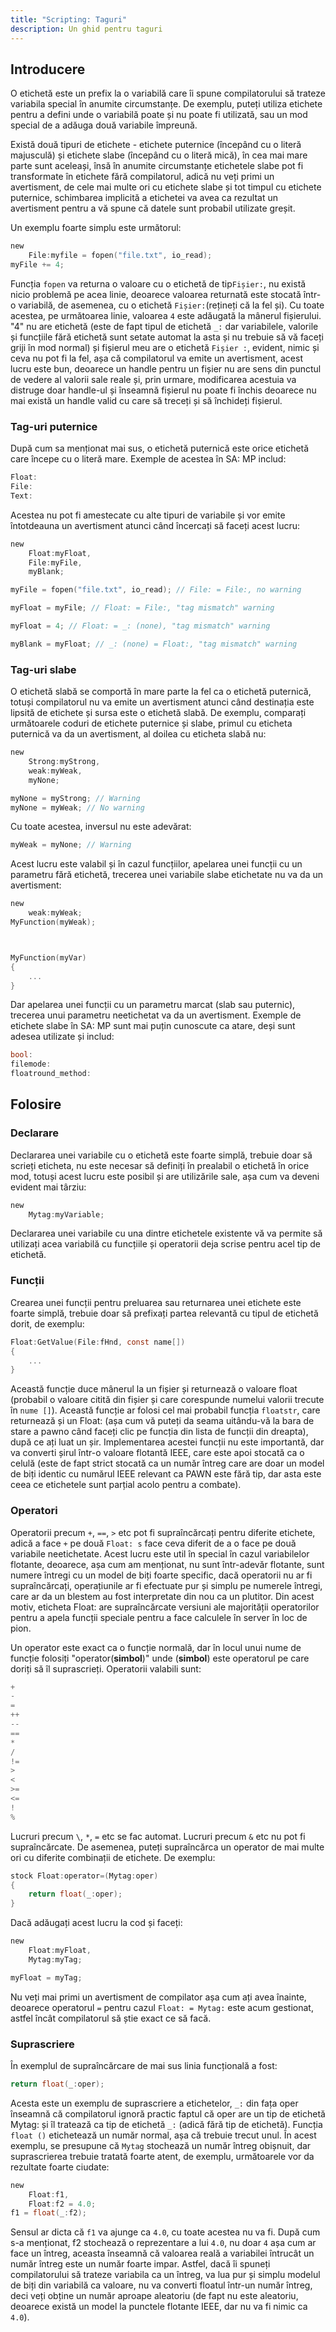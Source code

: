 ```yaml
---
title: "Scripting: Taguri"
description: Un ghid pentru taguri
---
```


## Introducere

O etichetă este un prefix la o variabilă care îi spune compilatorului să trateze variabila special în anumite circumstanțe. De exemplu, puteți utiliza etichete pentru a defini unde o variabilă poate și nu poate fi utilizată, sau un mod special de a adăuga două variabile împreună.

Există două tipuri de etichete - etichete puternice (începând cu o literă majusculă) și etichete slabe (începând cu o literă mică), în cea mai mare parte sunt aceleași, însă în anumite circumstanțe etichetele slabe pot fi transformate în etichete fără compilatorul, adică nu veți primi un avertisment, de cele mai multe ori cu etichete slabe și tot timpul cu etichete puternice, schimbarea implicită a etichetei va avea ca rezultat un avertisment pentru a vă spune că datele sunt probabil utilizate greșit.

Un exemplu foarte simplu este următorul:

```c
new
    File:myfile = fopen("file.txt", io_read);
myFile += 4;
```

Funcția `fopen` va returna o valoare cu o etichetă de tip`Fișier:`, nu există nicio problemă pe acea linie, deoarece valoarea returnată este stocată într-o variabilă, de asemenea, cu o etichetă `Fișier:`(rețineți că la fel și). Cu toate acestea, pe următoarea linie, valoarea `4` este adăugată la mânerul fișierului. "4" nu are etichetă (este de fapt tipul de etichetă `_:` dar variabilele, valorile și funcțiile fără etichetă sunt setate automat la asta și nu trebuie să vă faceți griji în mod normal) și fișierul meu are o etichetă `Fișier :`, evident, nimic și ceva nu pot fi la fel, așa că compilatorul va emite un avertisment, acest lucru este bun, deoarece un handle pentru un fișier nu are sens din punctul de vedere al valorii sale reale și, prin urmare, modificarea acestuia va distruge doar handle-ul și înseamnă fișierul nu poate fi închis deoarece nu mai există un handle valid cu care să treceți și să închideți fișierul.

### Tag-uri puternice

După cum sa menționat mai sus, o etichetă puternică este orice etichetă care începe cu o literă mare. Exemple de acestea în SA: MP includ:

```c
Float:
File:
Text:
```

Acestea nu pot fi amestecate cu alte tipuri de variabile și vor emite întotdeauna un avertisment atunci când încercați să faceți acest lucru:

```c
new
    Float:myFloat,
    File:myFile,
    myBlank;

myFile = fopen("file.txt", io_read); // File: = File:, no warning

myFloat = myFile; // Float: = File:, "tag mismatch" warning

myFloat = 4; // Float: = _: (none), "tag mismatch" warning

myBlank = myFloat; // _: (none) = Float:, "tag mismatch" warning
```

### Tag-uri slabe

O etichetă slabă se comportă în mare parte la fel ca o etichetă puternică, totuși compilatorul nu va emite un avertisment atunci când destinația este lipsită de etichete și sursa este o etichetă slabă. De exemplu, comparați următoarele coduri de etichete puternice și slabe, primul cu eticheta puternică va da un avertisment, al doilea cu eticheta slabă nu:

```c
new
    Strong:myStrong,
    weak:myWeak,
    myNone;

myNone = myStrong; // Warning
myNone = myWeak; // No warning
```

Cu toate acestea, inversul nu este adevărat:

```c
myWeak = myNone; // Warning
```

Acest lucru este valabil și în cazul funcțiilor, apelarea unei funcții cu un parametru fără etichetă, trecerea unei variabile slabe etichetate nu va da un avertisment:

```c
new
    weak:myWeak;
MyFunction(myWeak);



MyFunction(myVar)
{
    ...
}
```

Dar apelarea unei funcții cu un parametru marcat (slab sau puternic), trecerea unui parametru neetichetat va da un avertisment. Exemple de etichete slabe în SA: MP sunt mai puțin cunoscute ca atare, deși sunt adesea utilizate și includ:

```c
bool:
filemode:
floatround_method:
```

## Folosire

### Declarare

Declararea unei variabile cu o etichetă este foarte simplă, trebuie doar să scrieți eticheta, nu este necesar să definiți în prealabil o etichetă în orice mod, totuși acest lucru este posibil și are utilizările sale, așa cum va deveni evident mai târziu:

```c
new
    Mytag:myVariable;
```

Declararea unei variabile cu una dintre etichetele existente vă va permite să utilizați acea variabilă cu funcțiile și operatorii deja scrise pentru acel tip de etichetă.

### Funcții

Crearea unei funcții pentru preluarea sau returnarea unei etichete este foarte simplă, trebuie doar să prefixați partea relevantă cu tipul de etichetă dorit, de exemplu:

```c
Float:GetValue(File:fHnd, const name[])
{
    ...
}
```

Această funcție duce mânerul la un fișier și returnează o valoare float (probabil o valoare citită din fișier și care corespunde numelui valorii trecute în `nume []`). Această funcție ar folosi cel mai probabil funcția `floatstr`, care returnează și un Float: (așa cum vă puteți da seama uitându-vă la bara de stare a pawno când faceți clic pe funcția din lista de funcții din dreapta), după ce ați luat un șir. Implementarea acestei funcții nu este importantă, dar va converti șirul într-o valoare flotantă IEEE, care este apoi stocată ca o celulă (este de fapt strict stocată ca un număr întreg care are doar un model de biți identic cu numărul IEEE relevant ca PAWN este fără tip, dar asta este ceea ce etichetele sunt parțial acolo pentru a combate).

### Operatori

Operatorii precum `+`, `==`, `>` etc pot fi supraîncărcați pentru diferite etichete, adică a face `+` pe două `Float: s` face ceva diferit de a o face pe două variabile neetichetate. Acest lucru este util în special în cazul variabilelor flotante, deoarece, așa cum am menționat, nu sunt într-adevăr flotante, sunt numere întregi cu un model de biți foarte specific, dacă operatorii nu ar fi supraîncărcați, operațiunile ar fi efectuate pur și simplu pe numerele întregi, care ar da un blestem au fost interpretate din nou ca un plutitor. Din acest motiv, eticheta Float: are supraîncărcate versiuni ale majorității operatorilor pentru a apela funcții speciale pentru a face calculele în server în loc de pion.

Un operator este exact ca o funcție normală, dar în locul unui nume de funcție folosiți "operator(**simbol**)" unde (**simbol**) este operatorul pe care doriți să îl suprascrieți. Operatorii valabili sunt:

```c
+
-
=
++
--
==
*
/
!=
>
<
>=
<=
!
%
```

Lucruri precum `\`, `*`, `=` etc se fac automat. Lucruri precum `&` etc nu pot fi supraîncărcate. De asemenea, puteți supraîncărca un operator de mai multe ori cu diferite combinații de etichete. De exemplu:

```c
stock Float:operator=(Mytag:oper)
{
    return float(_:oper);
}
```

Dacă adăugați acest lucru la cod și faceți:

```c
new
    Float:myFloat,
    Mytag:myTag;

myFloat = myTag;
```

Nu veți mai primi un avertisment de compilator așa cum ați avea înainte, deoarece operatorul `=` pentru cazul `Float: = Mytag:` este acum gestionat, astfel încât compilatorul să știe exact ce să facă.

### Suprascriere

În exemplul de supraîncărcare de mai sus linia funcțională a fost:

```c
return float(_:oper);
```

Acesta este un exemplu de suprascriere a etichetelor, `_:` din fața oper înseamnă că compilatorul ignoră practic faptul că oper are un tip de etichetă Mytag: și îl tratează ca tip de etichetă `_:` (adică fără tip de etichetă). Funcția `float ()` etichetează un număr normal, așa că trebuie trecut unul. În acest exemplu, se presupune că `Mytag` stochează un număr întreg obișnuit, dar suprascrierea trebuie tratată foarte atent, de exemplu, următoarele vor da rezultate foarte ciudate:

```c
new
    Float:f1,
    Float:f2 = 4.0;
f1 = float(_:f2);
```

Sensul ar dicta că `f1` va ajunge ca `4.0`, cu toate acestea nu va fi. După cum s-a menționat, f2 stochează o reprezentare a lui `4.0`, nu doar `4` așa cum ar face un întreg, aceasta înseamnă că valoarea reală a variabilei întrucât un număr întreg este un număr foarte impar. Astfel, dacă îi spuneți compilatorului să trateze variabila ca un întreg, va lua pur și simplu modelul de biți din variabilă ca valoare, nu va converti floatul într-un număr întreg, deci veți obține un număr aproape aleatoriu (de fapt nu este aleatoriu, deoarece există un model la punctele flotante IEEE, dar nu va fi nimic ca `4.0`).
